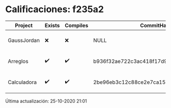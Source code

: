 # Calificaciones: f235a2
|Project|Exists|Compiles|CommitHash|CommitDate|CheckDate|Comments|
|-|-|-|-|-|-|-|
|GaussJordan|❌|❌|NULL|NULL|25-10-2020 21:01:00|No se encontró el archivo en PracticasComputacionI/GaussJordan/GaussJordan.cpp|
|Arreglos|✔️|✔️|b936f32ae722c3ac418f17d958d2db968006630e|20-10-2020 10:23:29|20-10-2020 21:03:19|nan|
|Calculadora|✔️|✔️|2be96eb3c12c88ce2e7ca157cfb174561eb74ca1|11-10-2020 20:54:38|15-10-2020 21:24:41|nan|

Última actualización: 25-10-2020 21:01